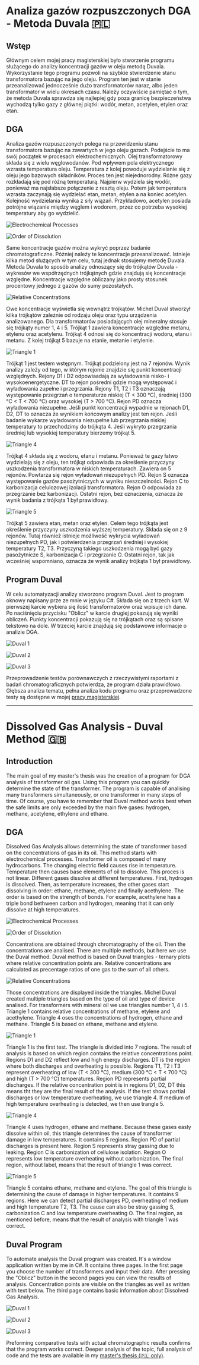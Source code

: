 # Analiza gazów rozpuszczonych DGA - Metoda Duvala 🇵🇱
## Wstęp
Głównym celem mojej pracy magisterskiej było stworzenie programu służącego do analizy koncentracji gazów w oleju metodą Duvala. Wykorzystanie tego programu pozwoli na szybkie stwierdzenie stanu transformatora bazując na jego oleju. Program ten jest w stanie przeanalizować jednocześnie dużo transformatorów naraz, albo jeden transformator w wielu okresach czasu. Należy oczywiście pamiętać o tym, że metoda Duvala sprawdza się najlepiej gdy poza granicę bezpieczeństwa wychodzą tylko gazy z głównej piątki: wodór, metan, acetylen, etylen oraz etan.
## DGA
Analiza gazów rozpuszczonych polega na przewidzeniu stanu transformatora bazując na zawartych w jego oleju gazach. Podejście to ma swój początek w procesach elektrochemicznych. Olej transformatorowy składa się z wielu węglowodanów. Pod wpływem pola elektrycznego wzrasta temperatura oleju. Temperatura z kolej powoduje wydzielanie się z oleju jego bazowych składników. Proces ten jest niejednorodny. Różne gazy rozkładają się pod różną temperaturą. Najpierw wydziela się wodór, ponieważ ma najsłabsze połączenie z resztą oleju. Potem jak temperatura wzrasta zaczynają się wydzielać etan, metan, etylen a na koniec acetylen. Kolejność wydzielania wynika z siły wiązań. Przykładowo, acetylen posiada potrójne wiązanie między węglem i wodorem, przez co potrzeba wysokiej temperatury aby go wydzielić.

![Electrochemical Processes](https://github.com/Kacper-Hoffman/Duval-Triangle/blob/main/1_1.png)

![Order of Dissolution](https://github.com/Kacper-Hoffman/Duval-Triangle/blob/main/3_1.png)

Same koncentracje gazów można wykryć poprzez badanie chromatograficzne. Póżniej należy te koncentracje przeanalizować. Istnieje kilka metod służących w tym celu, tutaj jednak stosujemy metodę Duvala. Metoda Duvala to sposób analizy odnoszący się do trójkątów Duvala - wykresów we współrzędnych trójkątnych gdzie znajdują się koncentracje względne. Koncentracje względne obliczany jako prosty stosunek procentowy jednego z gazów do sumy pozostałych.

![Relative Concentrations](https://github.com/Kacper-Hoffman/Duval-Triangle/blob/main/i2.png)

Owe koncentracje wyświetla się wewnątrz trójkątów. Michel Duval stworzył kilka trójkątów zależnie od rodzaju oleju oraz typu urządzenia analizowanego. Dla transformatorów posiadających olej mineralny stosuje się trójkąty numer 1, 4 i 5. Trójkąt 1 zawiera koncentracje względne metanu, etylenu oraz acetylenu. Trójkąt 4 odnosi się do koncentracji wodoru, etanu i metanu. Z kolej trójkąt 5 bazuje na etanie, metanie i etylenie.

![Triangle 1](https://github.com/Kacper-Hoffman/Duval-Triangle/blob/main/t1.png)

Trójkąt 1 jest testem wstępnym. Trójkąt podzielony jest na 7 rejonów. Wynik analizy zależy od tego, w którym rejonie znajdzie się punkt koncentracji względnych. Rejony D1 i D2 odpowiaadają za wyładowania nisko- i wysokoenergetyczne. DT to rejon pośredni gdzie mogą występować i wyładowania zupełne i przegrzania. Rejony T1, T2 i T3 oznaczają występowanie przegrzań o temperaturze niskiej (T < 300 °C), średniej (300 °C < T < 700 °C) oraz wysokiej (T > 700 °C). Rejon PD oznacza wyładowania niezupełne. Jeśli punkt koncentracji wypadnie w rejonach D1, D2, DT to oznacza że wynikiem końcowym analizy jest ten rejon. Jeśli badanie wykarze wyładowania niezupełne lub przegrzania niskiej temperatury to przechodzimy do trójkąta 4. Jeśli wykryto przegrzania średniej lub wysokiej temperatury bierzemy trójkąt 5.

![Triangle 4](https://github.com/Kacper-Hoffman/Duval-Triangle/blob/main/t2.png)

Trójkąt 4 składa się z wodoru, etanu i metanu. Ponieważ te gazy łatwo wydzielają się z oleju, ten trójkąt odpowiada za określenie przyczyny uszkodzenia transformatora w niskich temperaturach. Zawiera on 5 rejonów. Powtarza się rejon wyładowań niezupełnych PD. Rejon S oznacza występowanie gazów pasożytniczych w wyniku nieszczelności. Rejon C to karbonizacja celulozowej izolacji transformatora. Rejon O odpowiada za przegrzanie bez karbonizacji. Ostatni rejon, bez oznaczenia, oznacza że wynik badania z trójkąta 1 był prawidłowy.

![Triangle 5](https://github.com/Kacper-Hoffman/Duval-Triangle/blob/main/t3.png)

Trójkąt 5 zawiera etan, metan oraz etylen. Celem tego trójkąta jest określenie przyczyny uszkodzenia wyższej temperatury. Składa się on z 9 rejonów. Tutaj również istnieje możliwość wykrycia wyładowań niezupełnych PD, jak i potwierdzenia przegrzań średniej i wysokiej temperatury T2, T3. Przyczyną takiego uszkodzenia mogą być gazy pasożytnicze S, karbonizacja C i przegrzanie O. Ostatni rejon, tak jak wcześniej wspomniano, oznacza że wynik analizy trójkąta 1 był prawidłowy.

## Program Duval
W celu automatyzacji analizy stworzono program Duval. Jest to program oknowy napisany prze ze mnie w języku C#. Składa się on z trzech kart. W pierwszej karcie wybiera się ilość transformatorów oraz wpisuje ich dane. Po naciśnięciu przycisku "Oblicz" w karcie drugiej pokazują się wyniki obliczeń. Punkty koncentracji pokazują się na trójkątach oraz są spisane tekstowo na dole. W trzeciej karcie znajdują się podstawowe informacje o analizie DGA.

![Duval 1](https://github.com/Kacper-Hoffman/Duval-Triangle/blob/main/5_1.png)

![Duval 2](https://github.com/Kacper-Hoffman/Duval-Triangle/blob/main/5_2.png)

![Duval 3](https://github.com/Kacper-Hoffman/Duval-Triangle/blob/main/4_3.png)

Przeprowadzenie testów porównawczych z rzeczywistymi raportami z badań chromatograficznych potwierdza, że program działa prawidłowo. Głębsza analiza tematu, pełna analiza kodu programu oraz przeprowadzone testy są dostępne w mojej [pracy magisterskiej](https://github.com/Kacper-Hoffman/Duval-Triangle/blob/main/RE000000-95009-MGR.pdf).

---
# Dissolved Gas Analysis - Duval Method 🇬🇧
## Introduction
The main goal of my master's thesis was the creation of a program for DGA analysis of transformer oil gas. Using this program you can quickly determine the state of the transformer. The program is capable of analising many transformers simultaneously, or one transformer in many steps of time. Of course, you have to remember that Duval method works best when the safe limits are only exceeded by the main five gases: hydrogen, methane, acetylene, ethylene and ethane.
## DGA
Dissolved Gas Analysis allows determining the state of transformer based on the concentrations of gas in its oil. This method starts with electrochemical processes. Transformer oil is composed of many hydrocarbons. The changing electric field causes rise in temperature. Temperature then causes base elements of oil to dissolve. This proces is not linear. Different gases dissolve at different temperatures. First, hydrogen is dissolved. Then, as temperature increases, the other gases start dissolving in order: ethane, methane, etylene and finally acethylene. The order is based on the strength of bonds. For example, acethylene has a triple bond bethween carbon and hydrogen, meaning that it can only dissolve at high temperatures.

![Electrochemical Processes](https://github.com/Kacper-Hoffman/Duval-Triangle/blob/main/1_1.png)

![Order of Dissolution](https://github.com/Kacper-Hoffman/Duval-Triangle/blob/main/3_1.png)

Concentrations are obtained through chromatography of the oil. Then the concentrations are analised. There are multiple methods, but here we use the Duval method. Duval method is based on Duval triangles - ternary plots where relative concentration points are. Relative concentrations are calculated as precentage ratios of one gas to the sum of all others.

![Relative Concentrations](https://github.com/Kacper-Hoffman/Duval-Triangle/blob/main/i2.png)

Those concentrations are displayed inside the triangles. Michel Duval created multiple triangles based on the type of oil and type of device analised. For transformers with mineral oil we use triangles number 1, 4 i 5. Triangle 1 contains relative concentrations of methane, etylene and acethylene. Triangle 4 oses the concentrations of hydrogen, ethane and methane. Triangle 5 is based on ethane, methane and etylene.

![Triangle 1](https://github.com/Kacper-Hoffman/Duval-Triangle/blob/main/t1.png)

Triangle 1 is the first test. The triangle is divided into 7 regions. The result of analysis is based on which region contains the relative concentrations point. Regions D1 and D2 reflect low and high energy discharges. DT is the region where both discharges and overheating is possible. Regions T1, T2 i T3 represent overheating of low (T < 300 °C), medium (300 °C < T < 700 °C) and high (T > 700 °C) temperatures. Region PD represents partial discharges. If the relative concentration point is in regions D1, D2, DT this means tht they are the final result of the analysis. If the test shows partial discharges or low temperature overheating, we use triangle 4. If medium of high temperature overheating is detected, we then use trangle 5.

![Triangle 4](https://github.com/Kacper-Hoffman/Duval-Triangle/blob/main/t2.png)

Triangle 4 uses hydrogen, ethane and methane. Because these gases easly dissolve within oil, this triangle determines the cause of transformer damage in low temperatures. It contains 5 regions. Region PD of partial discharges is present here. Region S represents stray gassing due to leaking. Region C is carbonization of cellulose isolation. Region O represents low temperature overheating without carbonization. The final region, without label, means that the result of triangle 1 was correct.

![Triangle 5](https://github.com/Kacper-Hoffman/Duval-Triangle/blob/main/t3.png)

Triangle 5 contains ethane, methane and etylene. The goal of this triangle is determining the cause of damage in higher temperatures. It contains 9 regions. Here we can detect partial discharges PD, overheating of medium and high temperature T2, T3. The cause can also be stray gassing S, carbonization C and low temperature overheating O. The final region, as mentioned before, means that the result of analysis with triangle 1 was correct.

## Duval Program
To automate analysis the Duval program was created. It's a window application written by me in C#. It contains three pages. In the first page you choose the number of transformers and input their data. After pressing the "Oblicz" button in the second pages you can view the results of analysis. Concentration points are visible on the triangles as well as written with text below. The third page contains basic information about Dissolved Gas Analysis.

![Duval 1](https://github.com/Kacper-Hoffman/Duval-Triangle/blob/main/5_1.png)

![Duval 2](https://github.com/Kacper-Hoffman/Duval-Triangle/blob/main/5_2.png)

![Duval 3](https://github.com/Kacper-Hoffman/Duval-Triangle/blob/main/4_3.png)

Preforming comparative tests with actual chromatographic results confirms that the program works correct. Deeper analysis of the topic, full analysis of code and the tests are available in my [master's thesis (🇵🇱 only)](https://github.com/Kacper-Hoffman/Duval-Triangle/blob/main/RE000000-95009-MGR.pdf).
